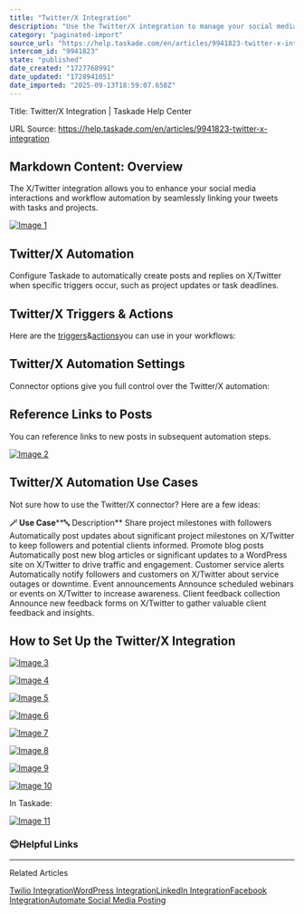 ```yaml
---
title: "Twitter/X Integration"
description: "Use the Twitter/X integration to manage your social media presence."
category: "paginated-import"
source_url: "https://help.taskade.com/en/articles/9941823-twitter-x-integration"
intercom_id: "9941823"
state: "published"
date_created: "1727768991"
date_updated: "1728941051"
date_imported: "2025-09-13T18:59:07.658Z"
---
```


Title: Twitter/X Integration | Taskade Help Center

URL Source: https://help.taskade.com/en/articles/9941823-twitter-x-integration

Markdown Content:
**Overview**
------------

The X/Twitter integration allows you to enhance your social media interactions and workflow automation by seamlessly linking your tweets with tasks and projects.

[![Image 1](https://downloads.intercomcdn.com/i/o/1199628909/e1186fa1de9af3ba2fa2cc60/twitter-x-integration.jpg?expires=1757791800&signature=1785dd61c089359a4779af3fe006e4b104b930b09afba6368c6d93cb31b9dc47&req=dSEuH898lYhfUPMW1HO4zYLiHNPA0sms1IW9FHlAQpJjaG1nh8pOCemTkfZs%0AOp2qk3wswM1s%2FCsMQkM%3D%0A)](https://downloads.intercomcdn.com/i/o/1199628909/e1186fa1de9af3ba2fa2cc60/twitter-x-integration.jpg?expires=1757791800&signature=1785dd61c089359a4779af3fe006e4b104b930b09afba6368c6d93cb31b9dc47&req=dSEuH898lYhfUPMW1HO4zYLiHNPA0sms1IW9FHlAQpJjaG1nh8pOCemTkfZs%0AOp2qk3wswM1s%2FCsMQkM%3D%0A)

**Twitter/X Automation**
------------------------

Configure Taskade to automatically create posts and replies on X/Twitter when specific triggers occur, such as project updates or task deadlines.

**Twitter/X Triggers & Actions**
--------------------------------

Here are the [triggers](https://intercom.help/taskade/en/articles/8958469)&[actions](https://intercom.help/taskade/en/articles/8958467)you can use in your workflows:

**Twitter/X Automation Settings**
---------------------------------

Connector options give you full control over the Twitter/X automation:

**Reference Links to Posts**
----------------------------

You can reference links to new posts in subsequent automation steps.

[![Image 2](https://downloads.intercomcdn.com/i/o/plyqw4hf/1215853493/3a444113e0b0cee465382e27209c/twitter-link-to-post.jpg?expires=1757791800&signature=0740c186de270aa2fbba4e4d30e68c32b0bcbfeaf4eac18fe41bb360da4a5c1e&req=dSImE8F7noVWWvMW1HO4zero7c%2F9dAai0nWkszxgyMkfnjI2uYidziYhtnYX%0ACGUc3L4nLoGEkuWAw6o%3D%0A)](https://downloads.intercomcdn.com/i/o/plyqw4hf/1215853493/3a444113e0b0cee465382e27209c/twitter-link-to-post.jpg?expires=1757791800&signature=0740c186de270aa2fbba4e4d30e68c32b0bcbfeaf4eac18fe41bb360da4a5c1e&req=dSImE8F7noVWWvMW1HO4zero7c%2F9dAai0nWkszxgyMkfnjI2uYidziYhtnYX%0ACGUc3L4nLoGEkuWAw6o%3D%0A)

**Twitter/X Automation Use Cases**
----------------------------------

Not sure how to use the Twitter/X connector? Here are a few ideas:

**🪄 Use Case****🔤 Description**
Share project milestones with followers Automatically post updates about significant project milestones on X/Twitter to keep followers and potential clients informed.
Promote blog posts Automatically post new blog articles or significant updates to a WordPress site on X/Twitter to drive traffic and engagement.
Customer service alerts Automatically notify followers and customers on X/Twitter about service outages or downtime.
Event announcements Announce scheduled webinars or events on X/Twitter to increase awareness.
Client feedback collection Announce new feedback forms on X/Twitter to gather valuable client feedback and insights.

**How to Set Up the Twitter/X Integration**
-------------------------------------------

[![Image 3](https://downloads.intercomcdn.com/i/o/1199708933/c81df3d406e5d0808bbaa285/twitter-x-1.png?expires=1757791800&signature=c975b1b995fd6eb32ef72977a559fa34b6f20a720c9db2074d172f510b7def14&req=dSEuH85%2BlYhcWvMW1HO4zX1%2BOybhrSbvTLLnVU7MQhCEj7X1SH8bd3AgA0Wr%0ASS5W83SWX%2BU0wFTzQik%3D%0A)](https://downloads.intercomcdn.com/i/o/1199708933/c81df3d406e5d0808bbaa285/twitter-x-1.png?expires=1757791800&signature=c975b1b995fd6eb32ef72977a559fa34b6f20a720c9db2074d172f510b7def14&req=dSEuH85%2BlYhcWvMW1HO4zX1%2BOybhrSbvTLLnVU7MQhCEj7X1SH8bd3AgA0Wr%0ASS5W83SWX%2BU0wFTzQik%3D%0A)

[![Image 4](https://downloads.intercomcdn.com/i/o/1199709351/d6ef7b36bc9228a246a29d4a/twitter-x-2.png?expires=1757791800&signature=25b28abb71a2f51cb199c7b93e603c4d09e1594bace4f6f3b54857d1687beae4&req=dSEuH85%2BlIJaWPMW1HO4zci3pzG%2BbYE3G4VSW6TXk1LQRUAHX4Xno6Niy8%2Fl%0A1Xc0ic9r8fe9XYAkuDI%3D%0A)](https://downloads.intercomcdn.com/i/o/1199709351/d6ef7b36bc9228a246a29d4a/twitter-x-2.png?expires=1757791800&signature=25b28abb71a2f51cb199c7b93e603c4d09e1594bace4f6f3b54857d1687beae4&req=dSEuH85%2BlIJaWPMW1HO4zci3pzG%2BbYE3G4VSW6TXk1LQRUAHX4Xno6Niy8%2Fl%0A1Xc0ic9r8fe9XYAkuDI%3D%0A)

[![Image 5](https://downloads.intercomcdn.com/i/o/1199710241/ccacfc54d33454ebb56d573b/twitter-x-3.png?expires=1757791800&signature=8bc46dafd8ff3d211dac4422bc1db8629bc63ab14f450892a63d0e8109dddfc5&req=dSEuH85%2FnYNbWPMW1HO4zQehVW%2B0M2wcz0hRBbm9SP6wiVJkYQ%2ByU8NeaORF%0ARqwLxH1Qw4GPJq1AIOQ%3D%0A)](https://downloads.intercomcdn.com/i/o/1199710241/ccacfc54d33454ebb56d573b/twitter-x-3.png?expires=1757791800&signature=8bc46dafd8ff3d211dac4422bc1db8629bc63ab14f450892a63d0e8109dddfc5&req=dSEuH85%2FnYNbWPMW1HO4zQehVW%2B0M2wcz0hRBbm9SP6wiVJkYQ%2ByU8NeaORF%0ARqwLxH1Qw4GPJq1AIOQ%3D%0A)

[![Image 6](https://downloads.intercomcdn.com/i/o/1199717001/2ba4c313b2362c8b4c2a718f/twitter-x-4.png?expires=1757791800&signature=73eb456dce1408dc5a6a83eaef9197a0d782222857b8220516ea252eebab10f9&req=dSEuH85%2FmoFfWPMW1HO4zU2RoWOt5no6jR2QV%2FGcFg3l0II%2FKYvgeA32suQD%0AzRE0s2L32%2F3F11OmH8Q%3D%0A)](https://downloads.intercomcdn.com/i/o/1199717001/2ba4c313b2362c8b4c2a718f/twitter-x-4.png?expires=1757791800&signature=73eb456dce1408dc5a6a83eaef9197a0d782222857b8220516ea252eebab10f9&req=dSEuH85%2FmoFfWPMW1HO4zU2RoWOt5no6jR2QV%2FGcFg3l0II%2FKYvgeA32suQD%0AzRE0s2L32%2F3F11OmH8Q%3D%0A)

[![Image 7](https://downloads.intercomcdn.com/i/o/1199716931/969649bec6d5d9a095aed78a/twitter-x-5.png?expires=1757791800&signature=82d613ab1517d4a6d8bcaa64e4997cf8126c0bb7ac5eb1b06289208b22d47b2c&req=dSEuH85%2Fm4hcWPMW1HO4zd23ZwXLSXODLCFbTRFC40hWEDUNKZ6P5ItWkwHQ%0AQjXHLUqVEXIQLiozGpM%3D%0A)](https://downloads.intercomcdn.com/i/o/1199716931/969649bec6d5d9a095aed78a/twitter-x-5.png?expires=1757791800&signature=82d613ab1517d4a6d8bcaa64e4997cf8126c0bb7ac5eb1b06289208b22d47b2c&req=dSEuH85%2Fm4hcWPMW1HO4zd23ZwXLSXODLCFbTRFC40hWEDUNKZ6P5ItWkwHQ%0AQjXHLUqVEXIQLiozGpM%3D%0A)

[![Image 8](https://downloads.intercomcdn.com/i/o/1199717404/9cee3f872198a5e3addd7db5/twitter-x-6.png?expires=1757791800&signature=993a567fc737249f11c992acf7ef7f944652369adc159417c144e18e80f90e23&req=dSEuH85%2FmoVfXfMW1HO4zWqarc%2BGoLRdertHjr10pFqBCRQmp2OxXlGhhdcL%0A87qEiKID5uQaK3b1Pss%3D%0A)](https://downloads.intercomcdn.com/i/o/1199717404/9cee3f872198a5e3addd7db5/twitter-x-6.png?expires=1757791800&signature=993a567fc737249f11c992acf7ef7f944652369adc159417c144e18e80f90e23&req=dSEuH85%2FmoVfXfMW1HO4zWqarc%2BGoLRdertHjr10pFqBCRQmp2OxXlGhhdcL%0A87qEiKID5uQaK3b1Pss%3D%0A)

[![Image 9](https://downloads.intercomcdn.com/i/o/1199717782/b445d5d2f9433e6ee15f5367/twitter-x-7.png?expires=1757791800&signature=e88bc272d72a7c6212a0a24666f04d0fcdf1672c1c1753c84cca70e2cc717600&req=dSEuH85%2FmoZXW%2FMW1HO4zWFy7WOeCkfpSZL0kx5NziIeMGN58NOSdz%2BaXTxs%0AKT48Kxo0TzgHLA70sdw%3D%0A)](https://downloads.intercomcdn.com/i/o/1199717782/b445d5d2f9433e6ee15f5367/twitter-x-7.png?expires=1757791800&signature=e88bc272d72a7c6212a0a24666f04d0fcdf1672c1c1753c84cca70e2cc717600&req=dSEuH85%2FmoZXW%2FMW1HO4zWFy7WOeCkfpSZL0kx5NziIeMGN58NOSdz%2BaXTxs%0AKT48Kxo0TzgHLA70sdw%3D%0A)

[![Image 10](https://downloads.intercomcdn.com/i/o/1199717898/e5d769fb31eecf2cd9c10502/twitter-x-9.png?expires=1757791800&signature=d2cb88129dddd651885a80c2229a4a5da869c1c049feb5480150644ca11e449b&req=dSEuH85%2FmolWUfMW1HO4zVvRy%2Bnn%2B%2BpWRI%2BTytIski8pcnxpNFR8sVLRC6%2Be%0AJSDKQ1BBFyk4rVROzDc%3D%0A)](https://downloads.intercomcdn.com/i/o/1199717898/e5d769fb31eecf2cd9c10502/twitter-x-9.png?expires=1757791800&signature=d2cb88129dddd651885a80c2229a4a5da869c1c049feb5480150644ca11e449b&req=dSEuH85%2FmolWUfMW1HO4zVvRy%2Bnn%2B%2BpWRI%2BTytIski8pcnxpNFR8sVLRC6%2Be%0AJSDKQ1BBFyk4rVROzDc%3D%0A)

In Taskade:

[![Image 11](https://downloads.intercomcdn.com/i/o/1199718053/ebba673a8b59c054600af414/twitter-x-10.png?expires=1757791800&signature=e0a2a765da00402dac6561cfad52c66234678e46381d585c7ae644683e66ee09&req=dSEuH85%2FlYFaWvMW1HO4zU%2B5xQWhduDzHdhXDgVmuJ7rEuSyd0DAmeW9OpvW%0AtkHubZM7iOHvr5EJYt0%3D%0A)](https://downloads.intercomcdn.com/i/o/1199718053/ebba673a8b59c054600af414/twitter-x-10.png?expires=1757791800&signature=e0a2a765da00402dac6561cfad52c66234678e46381d585c7ae644683e66ee09&req=dSEuH85%2FlYFaWvMW1HO4zU%2B5xQWhduDzHdhXDgVmuJ7rEuSyd0DAmeW9OpvW%0AtkHubZM7iOHvr5EJYt0%3D%0A)

### 😊**Helpful Links**

* * *

Related Articles

[Twilio Integration](https://help.taskade.com/en/articles/8958480-twilio-integration)[WordPress Integration](https://help.taskade.com/en/articles/8958481-wordpress-integration)[LinkedIn Integration](https://help.taskade.com/en/articles/9994380-linkedin-integration)[Facebook Integration](https://help.taskade.com/en/articles/10350096-facebook-integration)[Automate Social Media Posting](https://help.taskade.com/en/articles/11135625-automate-social-media-posting)
